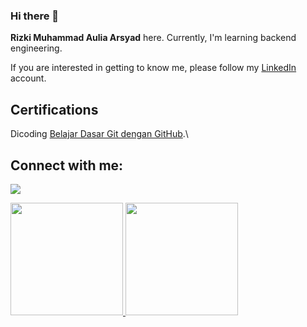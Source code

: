 ### Hi there 👋

**Rizki Muhammad Aulia Arsyad** here. Currently, I'm learning backend engineering.

If you are interested in getting to know me, please follow my [LinkedIn](https://www.linkedin.com/in/rzkarsyad/) account.

## Certifications
Dicoding [Belajar Dasar Git dengan GitHub](https://www.dicoding.com/certificates/EYX476G8RXDL).\

## Connect with me:
<p align="left">

<a href = "https://www.linkedin.com/in/haloarsyad/"><img src="https://img.icons8.com/fluent/48/000000/linkedin.png"/></a>

<p align="left">
<a href="https://github.com/rzkarsyad">
  <img height="180em" src="https://github-readme-stats-eight-theta.vercel.app/api?username=gilangadhan&show_icons=true&theme=algolia&include_all_commits=true&count_private=true"/>
  <img height="180em" src="https://github-readme-stats-eight-theta.vercel.app/api/top-langs/?username=gilangadhan&layout=compact&langs_count=8&theme=algolia"/>
</a>
</p>



<!--
**rzkarsyad/rzkarsyad** is a ✨ _special_ ✨ repository because its `README.md` (this file) appears on your GitHub profile.

Here are some ideas to get you started:

- 🔭 I’m currently working on ...
- 🌱 I’m currently learning ...
- 👯 I’m looking to collaborate on ...
- 🤔 I’m looking for help with ...
- 💬 Ask me about ...
- 📫 How to reach me: ...
- 😄 Pronouns: ...
- ⚡ Fun fact: ...
-->
